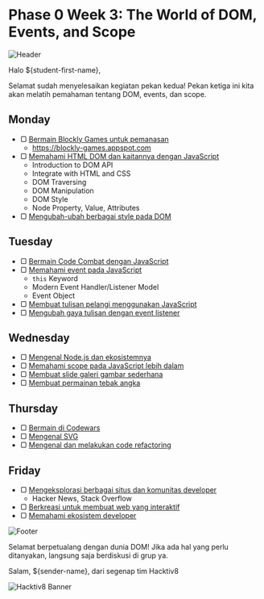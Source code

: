 # Phase 0 Week 3: The World of DOM, Events, and Scope

![Header](images/header.png)

Halo ${student-first-name},

Selamat sudah menyelesaikan kegiatan pekan kedua! Pekan ketiga ini kita akan melatih pemahaman tentang DOM, events, dan scope.

## Monday

- ▢ [Bermain Blockly Games untuk pemanasan](week-3/blockly-games.md)
  - https://blockly-games.appspot.com
- ▢ [Memahami HTML DOM dan kaitannya dengan JavaScript](week-3/js-html-dom.md)
  - Introduction to DOM API
  - Integrate with HTML and CSS
  - DOM Traversing
  - DOM Manipulation
  - DOM Style
  - Node Property, Value, Attributes
- ▢ [Mengubah-ubah berbagai style pada DOM](week-3/dom-styling.md)

## Tuesday

- ▢ [Bermain Code Combat dengan JavaScript](week-3/code-combat.md)
- ▢ [Memahami event pada JavaScript](week-3/js-event.md)
  - `this` Keyword
  - Modern Event Handler/Listener Model
  - Event Object
- ▢ [Membuat tulisan pelangi menggunakan JavaScript](week-3/rainbow-text.md)
- ▢ [Mengubah gaya tulisan dengan event listener](week-3/text-style-event.md)

## Wednesday

- ▢ [Mengenal Node.js dan ekosistemnya](week-3/nodejs.md)
- ▢ [Memahami scope pada JavaScript lebih dalam](week-3/js-scope.md)
- ▢ [Membuat slide galeri gambar sederhana](week-3/gallery-slide.md)
- ▢ [Membuat permainan tebak angka](week-3/number-guess.md)

## Thursday

- ▢ [Bermain di Codewars](week-3/codewars.md)
- ▢ [Mengenal SVG](week-3/svg.md)
- ▢ [Mengenal dan melakukan code refactoring](week-3/refactoring.md)

## Friday

- ▢ [Mengeksplorasi berbagai situs dan komunitas developer](week-3/.md)
  - Hacker News, Stack Overflow
- ▢ [Berkreasi untuk membuat web yang interaktif](week-3/web-interactive.md)
- ▢ [Memahami ekosistem developer](week-3/.md)

![Footer](images/footer.png)

Selamat berpetualang dengan dunia DOM!
Jika ada hal yang perlu ditanyakan, langsung saja berdiskusi di grup ya.

Salam,
${sender-name}, dari segenap tim Hacktiv8

![Hacktiv8 Banner](images/hacktiv8-banner.png)

